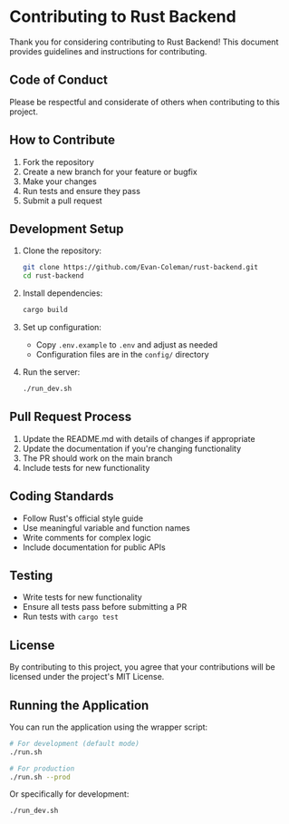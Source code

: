 # Contributing to Rust Backend

Thank you for considering contributing to Rust Backend! This document provides guidelines and instructions for contributing.

## Code of Conduct

Please be respectful and considerate of others when contributing to this project.

## How to Contribute

1. Fork the repository
2. Create a new branch for your feature or bugfix
3. Make your changes
4. Run tests and ensure they pass
5. Submit a pull request

## Development Setup

1. Clone the repository:
   ```bash
   git clone https://github.com/Evan-Coleman/rust-backend.git
   cd rust-backend
   ```

2. Install dependencies:
   ```bash
   cargo build
   ```

3. Set up configuration:
   - Copy `.env.example` to `.env` and adjust as needed
   - Configuration files are in the `config/` directory

4. Run the server:
   ```bash
   ./run_dev.sh
   ```

## Pull Request Process

1. Update the README.md with details of changes if appropriate
2. Update the documentation if you're changing functionality
3. The PR should work on the main branch
4. Include tests for new functionality

## Coding Standards

- Follow Rust's official style guide
- Use meaningful variable and function names
- Write comments for complex logic
- Include documentation for public APIs

## Testing

- Write tests for new functionality
- Ensure all tests pass before submitting a PR
- Run tests with `cargo test`

## License

By contributing to this project, you agree that your contributions will be licensed under the project's MIT License.

## Running the Application

You can run the application using the wrapper script:

```bash
# For development (default mode)
./run.sh

# For production
./run.sh --prod
```

Or specifically for development:

```bash
./run_dev.sh
``` 